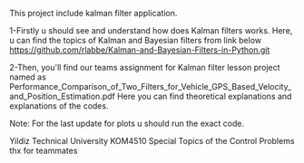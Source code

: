 This project include kalman filter application.

1-Firstly u should see and understand how does Kalman filters works.
  Here, u can find the topics of Kalman and Bayesian filters from link below
  https://github.com/rlabbe/Kalman-and-Bayesian-Filters-in-Python.git

2-Then, you'll find our teams assignment for Kalman filter lesson project named as 
  Performance_Comparison_of_Two_Filters_for_Vehicle_GPS_Based_Velocity_and_Position_Estimation.pdf
  Here you can find theoretical explanations and explanations of the codes.

  Note: For the last update for plots u should run the exact code.

Yildiz Technical University KOM4510 Special Topics of the Control Problems
thx for teammates
